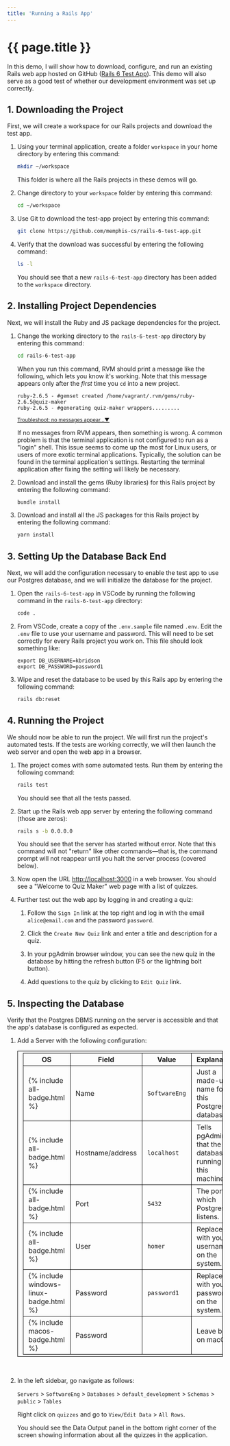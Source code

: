 ```yaml
---
title: 'Running a Rails App'
---
```

<style>
    .highlighter-rouge {
        white-space: nowrap;
    }

    th {
        white-space: nowrap;
    }

    table {
        border-collapse: collapse;
    }

    table, th, td {
        border: 1px solid black;
        padding: 0.25rem 0.75rem;
    }
</style>

# {{ page.title }}

In this demo, I will show how to download, configure, and run an existing Rails web app hosted on GitHub ([Rails 6 Test App](https://github.com/memphis-cs/rails-6-test-app)). This demo will also serve as a good test of whether our development environment was set up correctly.

## 1. Downloading the Project

First, we will create a workspace for our Rails projects and download the test app.

1. Using your terminal application, create a folder `workspace` in your home directory by entering this command:

    ```bash
    mkdir ~/workspace
    ```

    This folder is where all the Rails projects in these demos will go.

1. Change directory to your `workspace` folder by entering this command:

    ```bash
    cd ~/workspace
    ```

1. Use Git to download the test-app project by entering this command:

    ```bash
    git clone https://github.com/memphis-cs/rails-6-test-app.git
    ```

1. Verify that the download was successful by entering the following command:

    ```bash
    ls -l
    ```

    You should see that a new `rails-6-test-app` directory has been added to the `workspace` directory.

## 2. Installing Project Dependencies

Next, we will install the Ruby and JS package dependencies for the project.

1. Change the working directory to the `rails-6-test-app` directory by entering this command:

    ```bash
    cd rails-6-test-app
    ```

    When you run this command, RVM should print a message like the following, which lets you know it's working. Note that this message appears only after the _first_ time you `cd` into a new project.

    ```text
    ruby-2.6.5 - #gemset created /home/vagrant/.rvm/gems/ruby-2.6.5@quiz-maker
    ruby-2.6.5 - #generating quiz-maker wrappers.........
    ```

    <span class="ml-2 text-nowrap"><small><a class="text-muted" data-toggle="collapse" href="#moreDetails3-5" role="button" aria-expanded="false" aria-controls="moreDetails3-5">Troubleshoot: no messages appear...▼</a></small></span>

    <div class="collapse" id="moreDetails3-5">
    <p class="text-muted mr-3 ml-3">
    If no messages from RVM appears, then something is wrong. A common problem is that the terminal application is not configured to run as a "login" shell. This issue seems to come up the most for Linux users, or users of more exotic terminal applications. Typically, the solution can be found in the terminal application's settings. Restarting the terminal application after fixing the setting will likely be necessary.
    </p>
    </div>

1. Download and install the gems (Ruby libraries) for this Rails project by entering the following command:

    ```bash
    bundle install
    ```

1. Download and install all the JS packages for this Rails project by entering the following command:

    ```bash
    yarn install
    ```

## 3. Setting Up the Database Back End

Next, we will add the configuration necessary to enable the test app to use our Postgres database, and we will initialize the database for the project.

1. Open the `rails-6-test-app` in VSCode by running the following command in the `rails-6-test-app` directory:

    ```bash
    code .
    ```

1. From VSCode, create a copy of the `.env.sample` file named `.env`. Edit the `.env` file to use your username and password. This will need to be set correctly for every Rails project you work on. This file should look something like:

    ```text
    export DB_USERNAME=kbridson
    export DB_PASSWORD=password1
    ```

1. Wipe and reset the database to be used by this Rails app by entering the following command:

    ```bash
    rails db:reset
    ```

## 4. Running the Project

We should now be able to run the project. We will first run the project's automated tests. If the tests are working correctly, we will then launch the web server and open the web app in a browser.

1. The project comes with some automated tests. Run them by entering the following command:

    ```bash
    rails test
    ```

    You should see that all the tests passed.

1. Start up the Rails web app server by entering the following command (those are zeros):

    ```bash
    rails s -b 0.0.0.0
    ```

    You should see that the server has started without error. Note that this command will not "return" like other commands—that is, the command prompt will not reappear until you halt the server process (covered below).

1. Now open the URL <http://localhost:3000> in a web browser. You should see a "Welcome to Quiz Maker" web page with a list of quizzes.

1. Further test out the web app by logging in and creating a quiz:

    1. Follow the `Sign In` link at the top right and log in with the email `alice@email.com` and the password `password`.

    1. Click the `Create New Quiz` link and enter a title and description for a quiz.

    1. In your pgAdmin browser window, you can see the new quiz in the database by hitting the refresh button (F5 or the lightning bolt button).

    1. Add questions to the quiz by clicking to `Edit Quiz` link.

## 5. Inspecting the Database

Verify that the Postgres DBMS running on the server is accessible and that the app's database is configured as expected.

1. Add a Server with the following configuration:

    | OS | Field | Value | Explanation |
    | ----- | ----- | ----- | ----- |
    | {% include all-badge.html %} | Name | `SoftwareEng` | Just a made-up name for this Postgres database. |
    | {% include all-badge.html %} | Hostname/address | `localhost` | Tells pgAdmin that the database is running on this machine. |
    | {% include all-badge.html %} | Port | `5432` | The port on which Postgres listens. |
    | {% include all-badge.html %} | User | `homer` | Replace with your username on the system. |
    | {% include windows-linux-badge.html %} | Password | `password1` | Replace with your password on the system. |
    | {% include macos-badge.html %} | Password | | Leave blank on macOS. |

    &nbsp; 

1. In the left sidebar, go navigate as follows:

    `Servers` > `SoftwareEng` > `Databases` > `default_development` > `Schemas` > `public` > `Tables`

    Right click on `quizzes` and go to `View/Edit Data` > `All Rows`.

    You should see the Data Output panel in the bottom right corner of the screen showing information about all the quizzes in the application.
